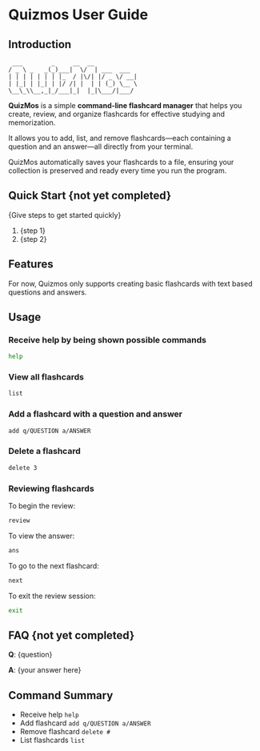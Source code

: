 # Quizmos User Guide

## Introduction

```
 ___        _     __  __
/ _ \ _   _(_)___|  \/  | ___  ___
| | | | | | | |_  / |\/| |/ _ \/ __|
| |_| | |_| | |/ /| |  | | (_) \__ \
\__\_\\__,_|_/___|_|  |_|\___/|___/
```

**QuizMos** is a simple **command-line flashcard manager** that helps you create, review, and organize flashcards for effective studying and memorization.

It allows you to add, list, and remove flashcards—each containing a question and an answer—all directly from your terminal.

QuizMos automatically saves your flashcards to a file, ensuring your collection is preserved and ready every time you run the program.

## Quick Start {not yet completed}

{Give steps to get started quickly}

1. {step 1}
1. {step 2}

## Features 

For now, Quizmos only supports creating basic flashcards with text based questions and answers.

## Usage

### Receive help by being shown possible commands

```bash
help
```

### View all flashcards

```bash
list
```

### Add a flashcard with a question and answer

```bash
add q/QUESTION a/ANSWER
```

### Delete a flashcard

```bash
delete 3
```

### Reviewing flashcards 

To begin the review:
```bash
review
```

To view the answer:
```bash
ans
```

To go to the next flashcard:
```bash
next
```

To exit the review session:
```bash
exit
```
## FAQ {not yet completed}

**Q**: {question} 

**A**: {your answer here}

## Command Summary

* Receive help `help`
* Add flashcard `add q/QUESTION a/ANSWER`
* Remove flashcard `delete #`
* List flashcards `list`
